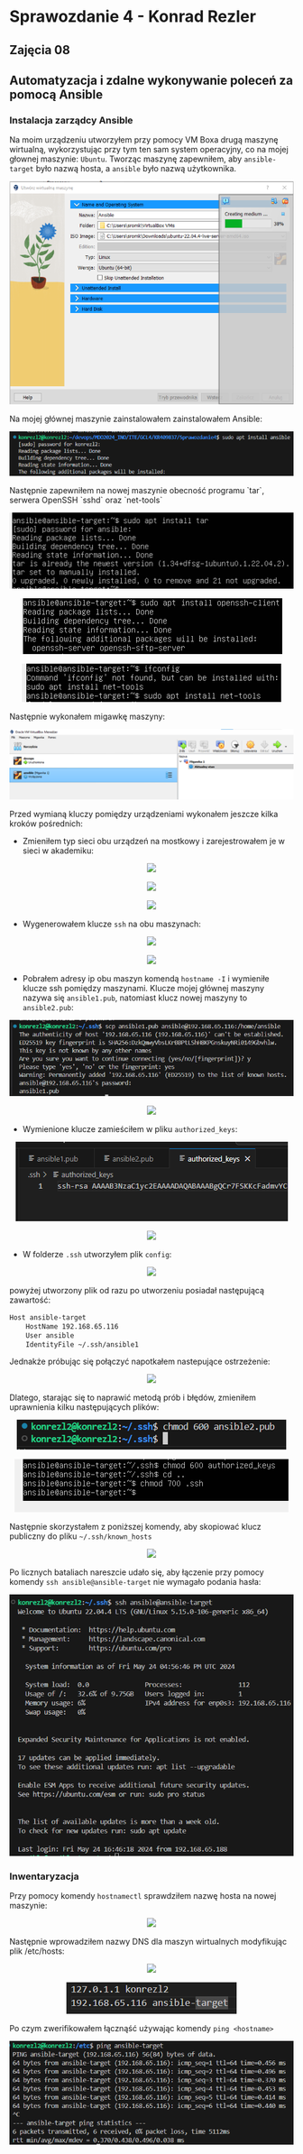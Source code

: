 # Sprawozdanie 4 - Konrad Rezler
## Zajęcia 08
## Automatyzacja i zdalne wykonywanie poleceń za pomocą Ansible
### Instalacja zarządcy Ansible
Na moim urządzeniu utworzyłem przy pomocy VM Boxa drugą maszynę wirtualną, wykorzystując przy tym ten sam system operacyjny, co na mojej głownej maszynie: `Ubuntu`. 
Tworząc maszynę zapewniłem, aby `ansible-target` było nazwą hosta, a `ansible` było nazwą użytkownika. 
<p align="center">
 <img src="https://github.com/InzynieriaOprogramowaniaAGH/MDO2024_INO/blob/KR409837/ITE/GCL4/KR409837/Sprawozdanie4/Sprawozdanie8-png/2. Utwórz drugą maszynę wirtualną o jak najmniejszym zbiorze zainstalowanego oprogramowania.png">
</p>
Na mojej głównej maszynie zainstalowałem zainstalowałem Ansible:
<p align="center">
 <img src="https://github.com/InzynieriaOprogramowaniaAGH/MDO2024_INO/blob/KR409837/ITE/GCL4/KR409837/Sprawozdanie4/Sprawozdanie8-png/1. Na głównej maszynie wirtualnej (nie na tej nowej!), zainstaluj oprogramowanie Ansible, najlepiej z repozytorium dystrybucji.png">
</p>
Następnie zapewniłem na nowej maszynie obecność programu `tar`, serwera OpenSSH `sshd` oraz `net-tools`
<p align="center">
 <img src="https://github.com/InzynieriaOprogramowaniaAGH/MDO2024_INO/blob/KR409837/ITE/GCL4/KR409837/Sprawozdanie4/Sprawozdanie8-png/3.1. zapewnij obecnosc tar.png">
</p>
<p align="center">
 <img src="https://github.com/InzynieriaOprogramowaniaAGH/MDO2024_INO/blob/KR409837/ITE/GCL4/KR409837/Sprawozdanie4/Sprawozdanie8-png/3.2. zapewnij obecnosc openssh.png">
</p>
<p align="center">
 <img src="https://github.com/InzynieriaOprogramowaniaAGH/MDO2024_INO/blob/KR409837/ITE/GCL4/KR409837/Sprawozdanie4/Sprawozdanie8-png/4. sprawdzanie ifconfig.png">
</p>
Następnie wykonałem migawkę maszyny:
<p align="center">
 <img src="https://github.com/InzynieriaOprogramowaniaAGH/MDO2024_INO/blob/KR409837/ITE/GCL4/KR409837/Sprawozdanie4/Sprawozdanie8-png/5. Zrób migawkę maszyny (lub przeprowadź jej eksport).png">
</p>

Przed wymianą kluczy pomiędzy urządzeniami wykonałem jeszcze kilka kroków pośrednich:
- Zmieniłem typ sieci obu urządzeń na mostkowy i zarejestrowałem je w sieci w akademiku:
<p align="center">
 <img src="https://github.com/InzynieriaOprogramowaniaAGH/MDO2024_INO/blob/KR409837/ITE/GCL4/KR409837/Sprawozdanie4/Sprawozdanie8-png/5.0.0 zmieniłem typ sieci na mostkowa.png">
</p>
<p align="center">
 <img src="https://github.com/InzynieriaOprogramowaniaAGH/MDO2024_INO/blob/KR409837/ITE/GCL4/KR409837/Sprawozdanie4/Sprawozdanie8-png/5.0.1 dodałem komputer do sieci akademika.png">
</p>
<p align="center">
 <img src="https://github.com/InzynieriaOprogramowaniaAGH/MDO2024_INO/blob/KR409837/ITE/GCL4/KR409837/Sprawozdanie4/Sprawozdanie8-png/7.1.1 dodałem hosta do sieci akademickiej.png">
</p>

- Wygenerowałem klucze `ssh` na obu maszynach:
<p align="center">
 <img src="https://github.com/InzynieriaOprogramowaniaAGH/MDO2024_INO/blob/KR409837/ITE/GCL4/KR409837/Sprawozdanie4/Sprawozdanie8-png/5.2 Wymień klucze SSH.png">
</p>
<p align="center">
 <img src="https://github.com/InzynieriaOprogramowaniaAGH/MDO2024_INO/blob/KR409837/ITE/GCL4/KR409837/Sprawozdanie4/Sprawozdanie8-png/6. wygenerowałem klucze na nowej maszynie.png">
</p>

- Pobrałem adresy ip obu maszyn komendą `hostname -I` i wymieniłe klucze ssh pomiędzy maszynami. Klucze mojej głównej maszyny nazywa się `ansible1.pub`, natomiast klucz nowej maszyny to `ansible2.pub`:
<p align="center">
 <img src="https://github.com/InzynieriaOprogramowaniaAGH/MDO2024_INO/blob/KR409837/ITE/GCL4/KR409837/Sprawozdanie4/Sprawozdanie8-png/5.3 przesłałem klucz ssh do nowej maszyny .png">
</p>
<p align="center">
 <img src="https://github.com/InzynieriaOprogramowaniaAGH/MDO2024_INO/blob/KR409837/ITE/GCL4/KR409837/Sprawozdanie4/Sprawozdanie8-png/7.2 wysłanie z nowej maszyny do hosta.png">
</p>

- Wymienione klucze zamieściłem w pliku `authorized_keys`:
<p align="center">
 <img src="https://github.com/InzynieriaOprogramowaniaAGH/MDO2024_INO/blob/KR409837/ITE/GCL4/KR409837/Sprawozdanie4/Sprawozdanie8-png/7. klucz który OTRZYMAŁEM wrzuciłem do authorized_keys.png">
</p>
<p align="center">
 <img src="https://github.com/InzynieriaOprogramowaniaAGH/MDO2024_INO/blob/KR409837/ITE/GCL4/KR409837/Sprawozdanie4/Sprawozdanie8-png/7.1 na drugiej maszynie zrobiłem to samo.png">
</p>

- W folderze `.ssh` utworzyłem plik `config`:
<p align="center">
 <img src="https://github.com/InzynieriaOprogramowaniaAGH/MDO2024_INO/blob/KR409837/ITE/GCL4/KR409837/Sprawozdanie4/Sprawozdanie8-png/8. utworzyłem plik config.png">
</p>
powyżej utworzony plik od razu po utworzeniu posiadał następującą zawartość:

```
Host ansible-target
    HostName 192.168.65.116
    User ansible
    IdentityFile ~/.ssh/ansible1
```
Jednakże próbując się połączyć napotkałem nastepujące ostrzeżenie:
<p align="center">
 <img src="https://github.com/InzynieriaOprogramowaniaAGH/MDO2024_INO/blob/KR409837/ITE/GCL4/KR409837/Sprawozdanie4/Sprawozdanie8-png/10. za duże uprawnienia do klucz ansible2.pub.png">
</p>

Dlatego, starając się to naprawić metodą prób i błędów, zmieniłem uprawnienia kilku następujących plików: 
<p align="center">
 <img src="https://github.com/InzynieriaOprogramowaniaAGH/MDO2024_INO/blob/KR409837/ITE/GCL4/KR409837/Sprawozdanie4/Sprawozdanie8-png/11. próba ze zmianą uprawnień.png">
</p>
<p align="center">
 <img src="https://github.com/InzynieriaOprogramowaniaAGH/MDO2024_INO/blob/KR409837/ITE/GCL4/KR409837/Sprawozdanie4/Sprawozdanie8-png/12. zmiana uprawnien po stronie nowej maszyny.png">
</p>

Następnie skorzystałem z poniższej komendy, aby skopiować klucz publiczny do pliku `~/.ssh/known_hosts`
<p align="center">
 <img src="https://github.com/InzynieriaOprogramowaniaAGH/MDO2024_INO/blob/KR409837/ITE/GCL4/KR409837/Sprawozdanie4/Sprawozdanie8-png/13. przesłanie do knownhost do ziutka.png">
</p>

Po licznych bataliach nareszcie udało się, aby łączenie przy pomocy komendy `ssh ansible@ansible-target` nie wymagało podania hasła:
<p align="center">
 <img src="https://github.com/InzynieriaOprogramowaniaAGH/MDO2024_INO/blob/KR409837/ITE/GCL4/KR409837/Sprawozdanie4/Sprawozdanie8-png/14. udało się połączyć.png">
</p>

### Inwentaryzacja

Przy pomocy komendy `hostnamectl` sprawdziłem nazwę hosta na nowej maszynie:
<p align="center">
 <img src="https://github.com/InzynieriaOprogramowaniaAGH/MDO2024_INO/blob/KR409837/ITE/GCL4/KR409837/Sprawozdanie4/Sprawozdanie8-png/14.5 sprawdzam nazwę ansible hosta.png">
</p>

Następnie wprowadziłem nazwy DNS dla maszyn wirtualnych modyfikując plik /etc/hosts:
<p align="center">
 <img src="https://github.com/InzynieriaOprogramowaniaAGH/MDO2024_INO/blob/KR409837/ITE/GCL4/KR409837/Sprawozdanie4/Sprawozdanie8-png/15. przeszedłem do etc aby zmodyfikowac plik hosts.png">
</p>
<p align="center">
 <img src="https://github.com/InzynieriaOprogramowaniaAGH/MDO2024_INO/blob/KR409837/ITE/GCL4/KR409837/Sprawozdanie4/Sprawozdanie8-png/16. dodałem tę drugą linijkę.png">
</p>

Po czym zwerifikowałem łącznąść używając komendy `ping <hostname>`
<p align="center">
 <img src="https://github.com/InzynieriaOprogramowaniaAGH/MDO2024_INO/blob/KR409837/ITE/GCL4/KR409837/Sprawozdanie4/Sprawozdanie8-png/17. ping.png">
</p>
